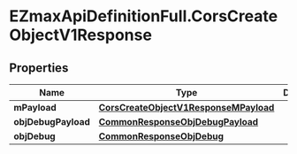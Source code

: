 # EZmaxApiDefinitionFull.CorsCreateObjectV1Response

## Properties

Name | Type | Description | Notes
------------ | ------------- | ------------- | -------------
**mPayload** | [**CorsCreateObjectV1ResponseMPayload**](CorsCreateObjectV1ResponseMPayload.md) |  | 
**objDebugPayload** | [**CommonResponseObjDebugPayload**](CommonResponseObjDebugPayload.md) |  | [optional] 
**objDebug** | [**CommonResponseObjDebug**](CommonResponseObjDebug.md) |  | [optional] 


